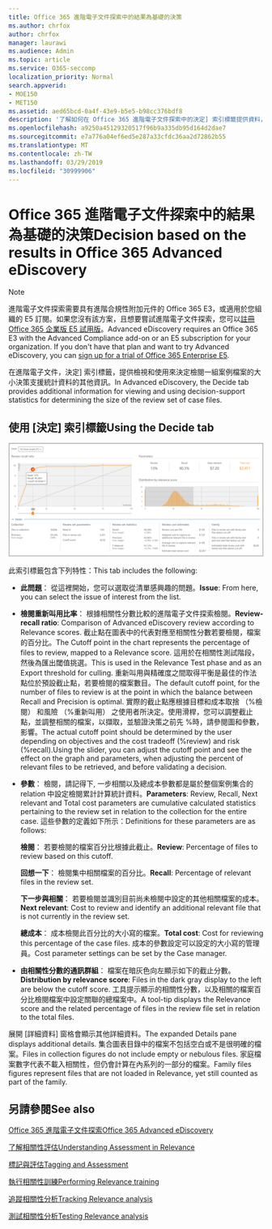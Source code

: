 ```yaml
---
title: Office 365 進階電子文件探索中的結果為基礎的決策
ms.author: chrfox
author: chrfox
manager: laurawi
ms.audience: Admin
ms.topic: article
ms.service: O365-seccomp
localization_priority: Normal
search.appverid:
- MOE150
- MET150
ms.assetid: aed65bcd-0a4f-43e9-b5e5-b98cc376bdf8
description: '了解如何在 Office 365 進階電子文件探索中的決定] 索引標籤提供資料，可協助您決定正確的檢閱一組案例檔案大小。 '
ms.openlocfilehash: a9250a45129320517f96b9a335db95d164d2dae7
ms.sourcegitcommit: e7a776a04ef6ed5e287a33cfdc36aa2d72862b55
ms.translationtype: MT
ms.contentlocale: zh-TW
ms.lasthandoff: 03/29/2019
ms.locfileid: "30999906"
---
```

# <a name="decision-based-on-the-results-in-office-365-advanced-ediscovery"></a><span data-ttu-id="8258e-103">Office 365 進階電子文件探索中的結果為基礎的決策</span><span class="sxs-lookup"><span data-stu-id="8258e-103">Decision based on the results in Office 365 Advanced eDiscovery</span></span>

> [!NOTE]
> <span data-ttu-id="8258e-p101">進階電子文件探索需要具有進階合規性附加元件的 Office 365 E3，或適用於您組織的 E5 訂閱。如果您沒有該方案，且想要嘗試進階電子文件探索，您可以[註冊 Office 365 企業版 E5 試用版](https://go.microsoft.com/fwlink/p/?LinkID=698279)。</span><span class="sxs-lookup"><span data-stu-id="8258e-p101">Advanced eDiscovery requires an Office 365 E3 with the Advanced Compliance add-on or an E5 subscription for your organization. If you don't have that plan and want to try Advanced eDiscovery, you can [sign up for a trial of Office 365 Enterprise E5](https://go.microsoft.com/fwlink/p/?LinkID=698279).</span></span> 
  
 <span data-ttu-id="8258e-106">在進階電子文件，決定] 索引標籤，提供檢視和使用來決定檢閱一組案例檔案的大小決策支援統計資料的其他資訊。</span><span class="sxs-lookup"><span data-stu-id="8258e-106">In Advanced eDiscovery, the Decide tab provides additional information for viewing and using decision-support statistics for determining the size of the review set of case files.</span></span> 
  
## <a name="using-the-decide-tab"></a><span data-ttu-id="8258e-107">使用 [決定] 索引標籤</span><span class="sxs-lookup"><span data-stu-id="8258e-107">Using the Decide tab</span></span>

![決定相關性](media/f32fed89-f3b5-404a-90c7-ea25d2eb58a9.png)
  
<span data-ttu-id="8258e-109">此索引標籤包含下列特性：</span><span class="sxs-lookup"><span data-stu-id="8258e-109">This tab includes the following:</span></span>
  
- <span data-ttu-id="8258e-110">**此問題**： 從這裡開始，您可以選取從清單感興趣的問題。</span><span class="sxs-lookup"><span data-stu-id="8258e-110">**Issue**: From here, you can select the issue of interest from the list.</span></span> 
    
- <span data-ttu-id="8258e-111">**檢閱重新叫用比率**： 根據相關性分數比較的進階電子文件探索檢閱。</span><span class="sxs-lookup"><span data-stu-id="8258e-111">**Review-recall ratio**: Comparison of Advanced eDiscovery review according to Relevance scores.</span></span> <span data-ttu-id="8258e-112">截止點在圖表中的代表對應至相關性分數若要檢閱，檔案的百分比。</span><span class="sxs-lookup"><span data-stu-id="8258e-112">The Cutoff point in the chart represents the percentage of files to review, mapped to a Relevance score.</span></span> <span data-ttu-id="8258e-113">這用於在相關性測試階段，然後為匯出閾值挑選。</span><span class="sxs-lookup"><span data-stu-id="8258e-113">This is used in the Relevance Test phase and as an Export threshold for culling.</span></span> <span data-ttu-id="8258e-114">重新叫用與精確度之間取得平衡是最佳的作法點位於預設截止點，若要檢閱的檔案數目。</span><span class="sxs-lookup"><span data-stu-id="8258e-114">The default cutoff point, for the number of files to review is at the point in which the balance between Recall and Precision is optimal.</span></span> <span data-ttu-id="8258e-115">實際的截止點應根據目標和成本取捨 （%檢閱） 和風險 （%重新叫用） 之使用者所決定。使用滑桿，您可以調整截止點，並調整相關的檔案，以擷取，並驗證決策之前先 %時，請參閱圖和參數，影響。</span><span class="sxs-lookup"><span data-stu-id="8258e-115">The actual cutoff point should be determined by the user depending on objectives and the cost tradeoff (%review) and risk (%recall).Using the slider, you can adjust the cutoff point and see the effect on the graph and parameters, when adjusting the percent of relevant files to be retrieved, and before validating a decision.</span></span>
    
- <span data-ttu-id="8258e-116">**參數**： 檢閱，請記得下, 一步相關以及總成本參數都是屬於整個案例集合的 relation 中設定檢閱累計計算統計資料。</span><span class="sxs-lookup"><span data-stu-id="8258e-116">**Parameters**: Review, Recall, Next relevant and Total cost parameters are cumulative calculated statistics pertaining to the review set in relation to the collection for the entire case.</span></span> <span data-ttu-id="8258e-117">這些參數的定義如下所示：</span><span class="sxs-lookup"><span data-stu-id="8258e-117">Definitions for these parameters are as follows:</span></span>
    
    <span data-ttu-id="8258e-118">**檢閱**： 若要檢閱的檔案百分比根據此截止。</span><span class="sxs-lookup"><span data-stu-id="8258e-118">**Review**: Percentage of files to review based on this cutoff.</span></span> 
    
    <span data-ttu-id="8258e-119">**回想一下**： 檢閱集中相關檔案的百分比。</span><span class="sxs-lookup"><span data-stu-id="8258e-119">**Recall**: Percentage of relevant files in the review set.</span></span> 
    
    <span data-ttu-id="8258e-120">**下一步與相關**： 若要檢閱並識別目前尚未檢閱中設定的其他相關檔案的成本。</span><span class="sxs-lookup"><span data-stu-id="8258e-120">**Next relevant**: Cost to review and identify an additional relevant file that is not currently in the review set.</span></span> 
    
    <span data-ttu-id="8258e-121">**總成本**： 成本檢閱此百分比的大小寫的檔案。</span><span class="sxs-lookup"><span data-stu-id="8258e-121">**Total cost**: Cost for reviewing this percentage of the case files.</span></span> <span data-ttu-id="8258e-122">成本的參數設定可以設定的大小寫的管理員。</span><span class="sxs-lookup"><span data-stu-id="8258e-122">Cost parameter settings can be set by the Case manager.</span></span>
    
- <span data-ttu-id="8258e-123">**由相關性分數的通訊群組**： 檔案在暗灰色向左顯示如下的截止分數。</span><span class="sxs-lookup"><span data-stu-id="8258e-123">**Distribution by relevance score**: Files in the dark gray display to the left are below the cutoff score.</span></span> <span data-ttu-id="8258e-124">工具提示顯示的相關性分數，以及相關的檔案百分比檢閱檔案中設定關聯的總檔案中。</span><span class="sxs-lookup"><span data-stu-id="8258e-124">A tool-tip displays the Relevance score and the related percentage of files in the review file set in relation to the total files.</span></span>
    
<span data-ttu-id="8258e-125">展開 [詳細資料] 窗格會顯示其他詳細資料。</span><span class="sxs-lookup"><span data-stu-id="8258e-125">The expanded Details pane displays additional details.</span></span> <span data-ttu-id="8258e-126">集合圖表目錄中的檔案不包括空白或不是很明確的檔案。</span><span class="sxs-lookup"><span data-stu-id="8258e-126">Files in collection figures do not include empty or nebulous files.</span></span> <span data-ttu-id="8258e-127">家庭檔案數字代表不載入相關性，但仍會計算在內系列的一部分的檔案。</span><span class="sxs-lookup"><span data-stu-id="8258e-127">Family files figures represent files that are not loaded in Relevance, yet still counted as part of the family.</span></span>
  
## <a name="see-also"></a><span data-ttu-id="8258e-128">另請參閱</span><span class="sxs-lookup"><span data-stu-id="8258e-128">See also</span></span>

[<span data-ttu-id="8258e-129">Office 365 進階電子文件探索</span><span class="sxs-lookup"><span data-stu-id="8258e-129">Office 365 Advanced eDiscovery</span></span>](office-365-advanced-ediscovery.md)
  
[<span data-ttu-id="8258e-130">了解相關性評估</span><span class="sxs-lookup"><span data-stu-id="8258e-130">Understanding Assessment in Relevance</span></span>](assessment-in-relevance-in-advanced-ediscovery.md)
  
[<span data-ttu-id="8258e-131">標記與評估</span><span class="sxs-lookup"><span data-stu-id="8258e-131">Tagging and Assessment</span></span>](tagging-and-relevance-training-in-advanced-ediscovery.md)
  
[<span data-ttu-id="8258e-132">執行相關性訓練</span><span class="sxs-lookup"><span data-stu-id="8258e-132">Performing Relevance training</span></span>](tagging-and-assessment-in-advanced-ediscovery.md)
  
[<span data-ttu-id="8258e-133">追蹤相關性分析</span><span class="sxs-lookup"><span data-stu-id="8258e-133">Tracking Relevance analysis</span></span>](track-relevance-analysis-in-advanced-ediscovery.md)
  
[<span data-ttu-id="8258e-134">測試相關性分析</span><span class="sxs-lookup"><span data-stu-id="8258e-134">Testing Relevance analysis</span></span>](test-relevance-analysis-in-advanced-ediscovery.md)

